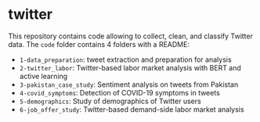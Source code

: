 # twitter

This repository contains code allowing to collect, clean, and classify Twitter data. The `code` folder contains 4 folders with a README:
- `1-data_preparation`: tweet extraction and preparation for analysis
- `2-twitter_labor`: Twitter-based labor market analysis with BERT and active learning
- `3-pakistan_case_study`: Sentiment analysis on tweets from Pakistan
- `4-covid_symptoms`: Detection of COVID-19 symptoms in tweets
- `5-demographics`: Study of demographics of Twitter users
- `6-job_offer_study`: Twitter-based demand-side labor market analysis 
    
